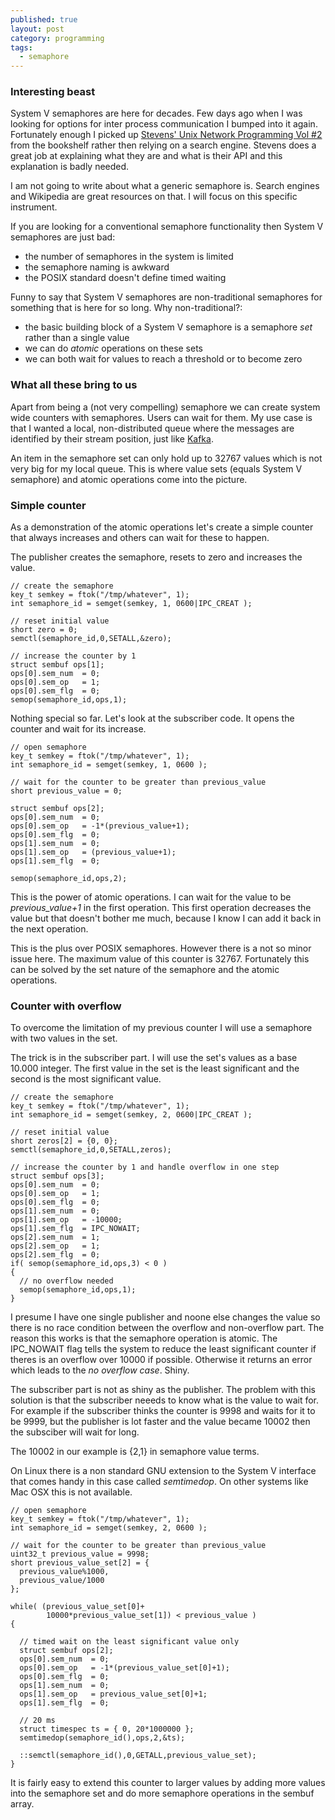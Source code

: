 ```yaml
---
published: true
layout: post
category: programming
tags: 
  - semaphore
---
```



### Interesting beast

System V semaphores are here for decades. Few days ago when I was looking for options for inter process communication I bumped into it again. Fortunately enough I picked up [Stevens' Unix Network Programming Vol #2](http://www.kohala.com/start/unpv22e/unpv22e.html) from the bookshelf rather then relying on a search engine. Stevens does a great job at explaining what they are and what is their API and this explanation is badly needed.

I am not going to write about what a generic semaphore is. Search engines and Wikipedia are great resources on that. I will focus on this specific instrument.

If you are looking for a conventional semaphore functionality then System V semaphores are just bad:

- the number of semaphores in the system is limited
- the semaphore naming is awkward
- the POSIX standard doesn't define timed waiting

Funny to say that System V semaphores are non-traditional semaphores for something that is here for so long. Why non-traditional?:

- the basic building block of a System V semaphore is a semaphore _set_ rather than a single value
- we can do _atomic_ operations on these sets
- we can both wait for values to reach a threshold or to become zero

### What all these bring to us

Apart from being a (not very compelling) semaphore we can create system wide counters with semaphores. Users can wait for them. My use case is that I wanted a local, non-distributed queue where the messages are identified by their stream position, just like [Kafka](http://kafka.apache.org/documentation.html).

An item in the semaphore set can only hold up to 32767 values which is not very big for my local queue. This is where value sets (equals System V semaphore) and atomic operations come into the picture. 

### Simple counter

As a demonstration of the atomic operations let's create a simple counter that always increases and others can wait for these to happen. 

The publisher creates the semaphore, resets to zero and increases the value.

    // create the semaphore
    key_t semkey = ftok("/tmp/whatever", 1);
    int semaphore_id = semget(semkey, 1, 0600|IPC_CREAT );
    
    // reset initial value
    short zero = 0;
    semctl(semaphore_id,0,SETALL,&zero);
    
    // increase the counter by 1
    struct sembuf ops[1];
    ops[0].sem_num  = 0;
    ops[0].sem_op   = 1;
    ops[0].sem_flg  = 0;
    semop(semaphore_id,ops,1);
    
Nothing special so far. Let's look at the subscriber code. It opens the counter and wait for its increase.

    // open semaphore
    key_t semkey = ftok("/tmp/whatever", 1);
    int semaphore_id = semget(semkey, 1, 0600 );
    
    // wait for the counter to be greater than previous_value
    short previous_value = 0;
    
    struct sembuf ops[2];
    ops[0].sem_num  = 0;
    ops[0].sem_op   = -1*(previous_value+1);
    ops[0].sem_flg  = 0;
    ops[1].sem_num  = 0;
    ops[1].sem_op   = (previous_value+1);
    ops[1].sem_flg  = 0;
    
    semop(semaphore_id,ops,2);

This is the power of atomic operations. I can wait for the value to be _previous_value+1_ in the first operation. This first operation decreases the value but that doesn't bother me much, because I know I can add it back in the next operation.

This is the plus over POSIX semaphores. However there is a not so minor issue here. The maximum value of this counter is 32767. Fortunately this can be solved by the set nature of the semaphore and the atomic operations.

### Counter with overflow

To overcome the limitation of my previous counter I will use a semaphore with two values in the set.

The trick is in the subscriber part. I will use the set's values as a base 10.000 integer. The first value in the set is the least significant and the second is the most significant value.

    // create the semaphore
    key_t semkey = ftok("/tmp/whatever", 1);
    int semaphore_id = semget(semkey, 2, 0600|IPC_CREAT );
    
    // reset initial value
    short zeros[2] = {0, 0};
    semctl(semaphore_id,0,SETALL,zeros);
    
    // increase the counter by 1 and handle overflow in one step
    struct sembuf ops[3];
    ops[0].sem_num  = 0;
    ops[0].sem_op   = 1;
    ops[0].sem_flg  = 0;
    ops[1].sem_num  = 0;
    ops[1].sem_op   = -10000;
    ops[1].sem_flg  = IPC_NOWAIT;    
    ops[2].sem_num  = 1;
    ops[2].sem_op   = 1;
    ops[2].sem_flg  = 0;
    if( semop(semaphore_id,ops,3) < 0 )
    {
      // no overflow needed
      semop(semaphore_id,ops,1);
    }

I presume I have one single publisher and noone else changes the value so there is no race condition between the overflow and non-overflow part. The reason this works is that the semaphore operation is atomic. The IPC_NOWAIT flag tells the system to reduce the least significant counter if theres is an overflow over 10000 if possible. Otherwise it returns an error which leads to the _no overflow case_. Shiny.

The subscriber part is not as shiny as the publisher. The problem with this solution is that the subscriber neeeds to know what is the value to wait for. For example if the subscriber thinks the counter is 9998 and waits for it to be 9999, but the publisher is lot faster and the value became 10002 then the subsciber will wait for long.

The 10002 in our example is {2,1} in semaphore value terms.

On Linux there is a non standard GNU extension to the System V interface that comes handy in this case called _semtimedop_. On other systems like Mac OSX this is not available.

    // open semaphore
    key_t semkey = ftok("/tmp/whatever", 1);
    int semaphore_id = semget(semkey, 2, 0600 );
    
    // wait for the counter to be greater than previous_value
    uint32_t previous_value = 9998;
    short previous_value_set[2] = {
      previous_value%1000,
      previous_value/1000
    };
    
    while( (previous_value_set[0]+
            10000*previous_value_set[1]) < previous_value )
    {
      
      // timed wait on the least significant value only
      struct sembuf ops[2];
      ops[0].sem_num  = 0;
      ops[0].sem_op   = -1*(previous_value_set[0]+1);
      ops[0].sem_flg  = 0;
      ops[1].sem_num  = 0;
      ops[1].sem_op   = previous_value_set[0]+1;
      ops[1].sem_flg  = 0;

      // 20 ms
      struct timespec ts = { 0, 20*1000000 };
      semtimedop(semaphore_id(),ops,2,&ts);
    
      ::semctl(semaphore_id(),0,GETALL,previous_value_set);
    }

It is fairly easy to extend this counter to larger values by adding more values into the semaphore set and do more semaphore operations in the sembuf array.